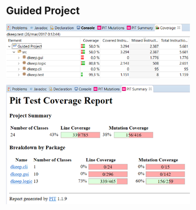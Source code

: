 # Guided Project

![EclEmma Results](tests/EclEmmaResults.png)

![Pit Results](tests/PITresults.png)
